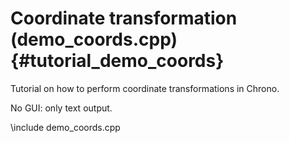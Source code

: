 Coordinate transformation  (demo_coords.cpp) {#tutorial_demo_coords}
==========================


Tutorial on how to perform coordinate transformations in Chrono.


No GUI: only text output. 



\include demo_coords.cpp

